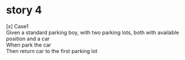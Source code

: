 # story 4
[x] Case1  
    Given a standard parking boy, with two parking lots, both with available position and a car    
    When park the car   
    Then return car to the first parking lot  